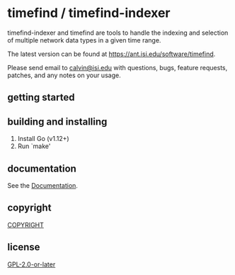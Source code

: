 # timefind / timefind-indexer

timefind-indexer and timefind are tools to handle the indexing and selection of
multiple network data types in a given time range.

The latest version can be found at <https://ant.isi.edu/software/timefind>.

Please send email to <calvin@isi.edu> with questions, bugs, feature
requests, patches, and any notes on your usage.

## getting started

## building and installing

1. Install Go (v1.12+)
2. Run `make'

## documentation

See the [Documentation](./docs).

## copyright

[COPYRIGHT](./COPYRIGHT)

## license

[GPL-2.0-or-later](./LICENSE)
